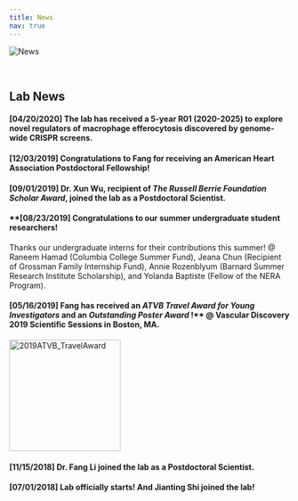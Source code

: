 ```yaml
---
title: News
nav: true
---
```

<div> 
  <img src="{{ '/images/News.gif' | absolute_url }}" alt="News">
</div>  

&nbsp;

     
## **Lab News**
#### **[04/20/2020]** The lab has received a 5-year R01 (2020-2025) to explore novel regulators of macrophage efferocytosis discovered by genome-wide CRISPR screens.        

#### **[12/03/2019]** Congratulations to Fang for receiving an American Heart Association Postdoctoral Fellowship!         
#### **[09/01/2019]** Dr. Xun Wu, recipient of _The Russell Berrie Foundation Scholar Award_, joined the lab as a Postdoctoral Scientist.        
#### **[08/23/2019] Congratulations to our summer undergraduate student researchers!       

Thanks our undergraduate interns for their contributions this summer! @ Raneem Hamad (Columbia College Summer Fund), Jeana Chun (Recipient of Grossman Family Internship Fund), Annie Rozenblyum (Barnard Summer Research Institute Scholarship), and Yolanda Baptiste (Fellow of the NERA Program).      
#### **[05/16/2019]** Fang has received an _ATVB Travel Award for Young Investigators_ and an _Outstanding Poster Award_ !** @ Vascular Discovery 2019 Scientific Sessions in Boston, MA.             
<img src="{{ '/images/2019ATVB_TravelAward.jpg' | absolute_url }}" alt="2019ATVB_TravelAward" width="200">
    
#### **[11/15/2018]** Dr. Fang Li joined the lab as a Postdoctoral Scientist.           
#### **[07/01/2018]** Lab officially starts! And Jianting Shi joined the lab!       
